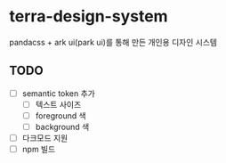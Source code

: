 # terra-design-system

pandacss + ark ui(park ui)를 통해 만든 개인용 디자인 시스템

## TODO

- [ ] semantic token 추가
  - [ ] 텍스트 사이즈
  - [ ] foreground 색
  - [ ] background 색
- [ ] 다크모드 지원
- [ ] npm 빌드
